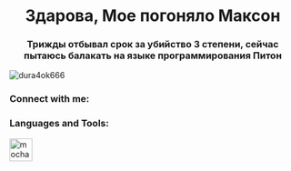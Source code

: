 <h1 align="center">Здарова, Мое погоняло Максон</h1>
<h3 align="center">Трижды отбывал срок за убийство 3 степени, сейчас пытаюсь балакать на языке программирования Питон</h3>

<p align="left"> <img src="https://komarev.com/ghpvc/?username=dura4ok666&label=Profile%20views&color=0e75b6&style=flat" alt="dura4ok666" /> </p>

<h3 align="left">Connect with me:</h3>
<p align="left">
</p>

<h3 align="left">Languages and Tools:</h3>
<p align="left"> <a href="https://mochajs.org" target="_blank" rel="noreferrer"> <img src="https://www.vectorlogo.zone/logos/mochajs/mochajs-icon.svg" alt="mocha" width="40" height="40"/> </a> </p>
